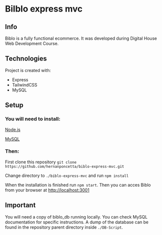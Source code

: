 # Bilblo express mvc

## Info
Biblo is a fully functional ecommerce. It was developed during Digital House Web Development Course.

## Technologies
Project is created with:
- Express
- TailwindCSS
- MySQL

## Setup
### You will need to install:

[Node.js](https://nodejs.org/es/)

[MySQL](https://dev.mysql.com/downloads/mysql/)

### Then:

First clone this repository `git clone https://github.com/hernanponcetta/biblo-express-mvc.git`

Change directory to `./biblo-express-mvc` and run `npm install`

When the installation is finished run `npm start`. Then you can acces Biblo from your browser at <http://localhost:3001>

## Important

You will need a copy of biblo_db running locally. You can check MySQL documentation for specific instructions. A dump of the database can be found in the repository parent directory inside `./DB-Script`.
